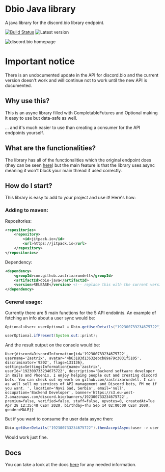 # Dbio Java library
A java library for the discord.bio library endpoint.

[![Build Status](https://travis-ci.com/zastrixarundell/dbio.svg?branch=master)](https://travis-ci.com/zastrixarundell/dbio-java) ![Latest version](https://img.shields.io/github/v/release/zastrixarundell/dbio)

![discord.bio homepage](https://raw.githubusercontent.com/zastrixarundell/dbio/master/assets/home.png)

# Important notice
There is an undocumented update in the API for discord.bio and the current version doesn't work and will continue not to work  until the new API is documented.

## Why use this?
This is an async library filled with CompletableFutures and Optional making it easy to use but data-safe as well.

... and it's much easier to use than creating a consumer for the API endpoints yourself.

## What are the functionalities?
The library has all of the functionalities which the original endpoint does (they can be seen [here](https://docs.discord.bio/)) but the main feature is that the library uses async meaning it won't block your main thread if used correctly.

## How do I start?
This library is easy to add to your project and use it! Here's how:

### Adding to maven:
Repositories:
```xml
<repositories>
    <repository>
        <id>jitpack.io</id>
        <url>https://jitpack.io</url>
    </repository>
</repositories>
```

Dependency:
```xml
<dependency>
    <groupId>com.github.zastrixarundell</groupId>
    <artifactId>dbio-java</artifactId>
    <version>RELEASE</version> <!-- replace this with the current version -->
</dependency>
```

### General usage:
Currently there are 5 main functions for the 5 API endoiints. An example of fetching an info about a user sync would be:
```java
Optional<User> userOptional = Dbio.getUserDetails("192300733234675722").get();

userOptional.ifPresent(System.out::print);
```
And the result output on the console would be:
```
User{discord=DiscordInformation{id='192300733234675722', username='Zastrix', avatar='4b63183d13632ebcb89a79c3031f5105', discriminator='9202', flags=131136}, settings=SettingsInformation{name='zastrix', userId='192300733234675722', description='Backend software developer in Rails and Phoenix. I enjoy helping people out and creating discord bots. You can check out my work on github.com/zastrixarundell. I can as well sell my services of API management and Discord bots, PM me if you want. ', location='Novi Sad, Serbia', email='null', occupation='Backend Developer', banner='https://s3.eu-west-2.amazonaws.com/discord.bio/banners/192300733234675722', premium=false, verified=false, staff=false, upvotes=0, createdAt=Tue Apr 28 12:35:48 CEST 2020, birthday=Thu Sep 14 02:00:00 CEST 2000, gender=MALE}}
```
But if you want to consume the user data async then:
```java
Dbio.getUserDetails("192300733234675722").thenAcceptAsync(user -> user.ifPresent(System.out::println));
```
Would work just fine.

## Docs
You can take a look at the docs [here](https://zastrixarundell.github.io/dbio/) for any needed information.
